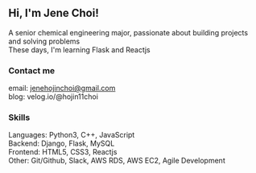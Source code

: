 ## Hi, I'm Jene Choi!
A senior chemical engineering major, passionate about building projects and solving problems<br />
These days, I'm learning Flask and Reactjs

### Contact me 
email: jenehojinchoi@gmail.com<br />
blog: velog.io/@hojin11choi<br />

### Skills
Languages: Python3, C++, JavaScript<br />
Backend: Django, Flask, MySQL<br />
Frontend: HTML5, CSS3, Reactjs<br />
Other: Git/Github, Slack, AWS RDS, AWS EC2, Agile Development

<!--
**jenehojinchoi/jenehojinchoi** is a ✨ _special_ ✨ repository because its `README.md` (this file) appears on your GitHub profile.

Here are some ideas to get you started:

- 🔭 I’m currently working on ...
- 🌱 I’m currently learning ...
- 👯 I’m looking to collaborate on ...
- 🤔 I’m looking for help with ...
- 💬 Ask me about ...
- 📫 How to reach me: ...
- 😄 Pronouns: ...
- ⚡ Fun fact: ...
-->
